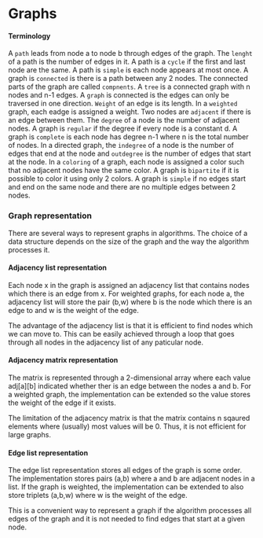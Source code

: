 # Graphs

#### Terminology
A `path` leads from node a to node b through edges of the graph.
The `lenght` of a path is the number of edges in it.
A path is a `cycle` if the first and last node are the same.
A path is `simple` is each node appears at most once.
A graph is `connected` is there is a path between any 2 nodes.
The connected parts of the graph are called `compnents`.
A `tree` is a connected graph with n nodes and n-1 edges.
A `graph` is connected is the edges can only be traversed in one direction.
`Weight` of an edge is its length.
In a `weighted` graph, each eadge is assigned a weight.
Two nodes are `adjacent` if there is an edge between them.
The `degree` of a node is the number of adjacent nodes.
A graph is `regular` if the degree if every node is a constant d.
A graph is `complete` is each node has degree n-1 where n is the total number of nodes.
In a directed graph, the `indegree` of a node is the number of edges that end at the node and `outdegree` is the number of edges that start at the node.
In a `coloring` of a graph, each node is assigned a color such that no adjacent nodes have the same color.
A graph is `bipartite` if it is possible to color it using only 2 colors.
A graph is `simple` if no edges start and end on the same node and there are no multiple edges between 2 nodes.

### Graph representation
There are several ways to represent graphs in algorithms. The choice of a data
structure depends on the size of the graph and the way the algorithm processes
it. 
#### Adjacency list representation
Each node x in the graph is assigned an adjacency list that contains nodes which there is an edge from x. For weighted graphs, for each node a, the adjacency list will store the pair (b,w) where b is the node which there is an edge to and w is the weight of the edge.

The advantage of the adjacency list is that it is efficient to find nodes which we can move to. This can be easily achieved through a loop that goes through all nodes in the adjacency list of any paticular node.

#### Adjacency matrix representation
The matrix is represented through a 2-dimensional array where each value adj[a][b] indicated whether ther is an edge between the nodes a and b. For a weighted graph, the implementation can be extended so the value stores the weight of the edge if it exists.

The limitation of the adjacency matrix is that the matrix contains n sqaured elements where (usually) most values will be 0. Thus, it is not efficient for large graphs.

#### Edge list representation
The edge list representation stores all edges of the graph is some order. The implementation stores pairs (a,b) where a and b are adjacent nodes in a list. If the graph is weighted, the implementation can be extended to also store triplets (a,b,w) where w is the weight of the edge.

This is a convenient way to represent a graph if the algorithm processes all edges of the graph and it is not needed to find edges that start at a given node.
